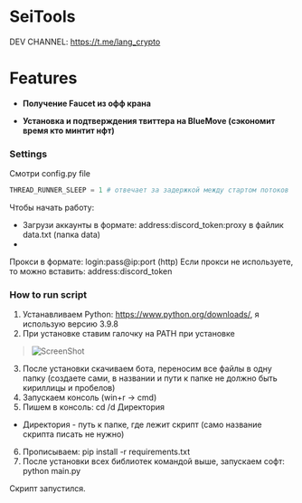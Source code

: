 # SeiTools
DEV CHANNEL: https://t.me/lang_crypto

# Features

- **Получение Faucet из офф крана**

- **Установка и подтверждения твиттера на BlueMove (сэкономит время кто минтит нфт)**

### Settings

Смотри config.py file

~~~python
THREAD_RUNNER_SLEEP = 1 # отвечает за задержкой между стартом потоков

~~~

Чтобы начать работу:
 - Загрузи аккаунты в формате: address:discord_token:proxy в файлик data.txt (папка data)
 -
 Прокси в формате: login:pass@ip:port (http)
 Если прокси не используете, то можно вставить: address:discord_token

### How to run script
1. Устанавливаем Python: https://www.python.org/downloads/, я использую версию 3.9.8
2. При установке ставим галочку на PATH при установке

>![ScreenShot](https://img2.teletype.in/files/19/03/19032fbe-1912-4bf4-aed6-0f304c9bf12e.png)

3. После установки скачиваем бота, переносим все файлы в одну папку (создаете сами, в названии и пути к папке не должно быть кириллицы и пробелов)
4. Запускаем консоль (win+r -> cmd)
5. Пишем в консоль:
cd /d Директория
* Директория - путь к папке, где лежит скрипт (само название скрипта писать не нужно)
6. Прописываем:
pip install -r requirements.txt
7. После установки всех библиотек командой выше, запускаем софт:
python main.py

Скрипт запустился.
